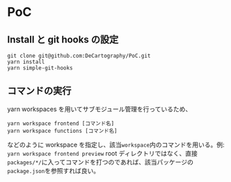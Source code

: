 # PoC

## Install と git hooks の設定

```
git clone git@github.com:DeCartography/PoC.git
yarn install
yarn simple-git-hooks
```

## コマンドの実行

yarn workspaces を用いてサブモジュール管理を行っているため、

```
yarn workspace frontend [コマンド名]
yarn workspace functions [コマンド名]
```

などのように workspace を指定し、該当`workspace`内のコマンドを用いる。例: `yarn workspace frontend preview`
root ディレクトリではなく、直接`packages/*/`に入ってコマンドを打つのであれば、該当パッケージの`package.json`を参照すれば良い。
